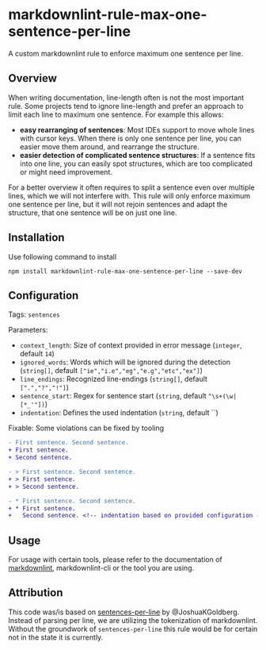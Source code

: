 # markdownlint-rule-max-one-sentence-per-line

A custom markdownlint rule to enforce maximum one sentence per line.

## Overview

When writing documentation, line-length often is not the most important rule.
Some projects tend to ignore line-length and prefer an approach to limit each line to maximum one sentence.
For example this allows:

* **easy rearranging of sentences**:
    Most IDEs support to move whole lines with cursor keys.
    When there is only one sentence per line, you can easier move them around, and rearrange the structure.
* **easier detection of complicated sentence structures**:
    If a sentence fits into one line, you can easily spot structures, which are too complicated or might need improvement.

For a better overview it often requires to split a sentence even over multiple lines, which we will not interfere with.
This rule will only enforce maximum one sentence per line, but it will not rejoin sentences and adapt the structure, that one sentence will be on just one line.

## Installation

Use following command to install

```console
npm install markdownlint-rule-max-one-sentence-per-line --save-dev
```

## Configuration

Tags: `sentences`

Parameters:

* `context_length`: Size of context provided in error message (`integer`,
  default `14`)
* `ignored_words`: Words which will be ignored during the detection
  (`string[]`, default `["ie","i.e","eg","e.g","etc","ex"]`)
* `line_endings`: Recognized line-endings (`string[]`, default `[".","?","!"]`)
* `sentence_start`: Regex for sentence start (`string`, default
  `^\s+(\w|[*_'"])`)
* `indentation`: Defines the used indentation (`string`, default
  ``)

Fixable: Some violations can be fixed by tooling

```diff
- First sentence. Second sentence.
+ First sentence.
+ Second sentence.

- > First sentence. Second sentence.
+ > First sentence.
+ > Second sentence.

- * First sentence. Second sentence.
+ * First sentence.
+   Second sentence. <!-- indentation based on provided configuration -->
```

## Usage

For usage with certain tools, please refer to the documentation of [markdownlint](https://github.com/davidAnson/markdownlint), markdownlint-cli or the tool you are using.

## Attribution

This code was/is based on [sentences-per-line](https://github.com/JoshuaKGoldberg/sentences-per-line) by @JoshuaKGoldberg.
Instead of parsing per line, we are utilizing the tokenization of markdownlint.
Without the groundwork of `sentences-per-line` this rule would be for certain not in the state it is currently.
